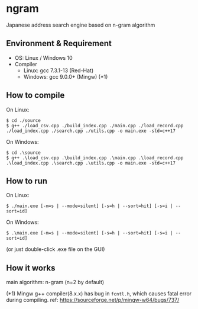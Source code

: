 # ngram
Japanese address search engine based on n-gram algorithm

## Environment & Requirement
- OS: Linux / Windows 10
- Compiler
  - Linux: gcc 7.3.1-13 (Red-Hat)
  - Windows: gcc 9.0.0+ (Mingw) (*1)

## How to compile
On Linux:
```
$ cd ./source
$ g++ ./load_csv.cpp ./build_index.cpp ./main.cpp ./load_record.cpp ./load_index.cpp ./search.cpp ./utils.cpp -o main.exe -std=c++17
```
On Windows:
```
$ cd .\source
$ g++ .\load_csv.cpp .\build_index.cpp .\main.cpp .\load_record.cpp .\load_index.cpp .\search.cpp .\utils.cpp -o main.exe -std=c++17
```

## How to run
On Linux:
```
$ ./main.exe [-m=s | --mode=silent] [-s=h | --sort=hit] [-s=i | --sort=id]
```
On Windows:
```
$ .\main.exe [-m=s | --mode=silent] [-s=h | --sort=hit] [-s=i | --sort=id]
```
(or just double-click .exe file on the GUI)

## How it works
main algorithm: n-gram (n=2 by default)

(*1) Mingw g++ compiler(8.x.x) has bug in `fcntl.h`, which causes fatal error during compiling.
ref: https://sourceforge.net/p/mingw-w64/bugs/737/
